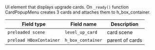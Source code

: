 UI element that displays upgrade cards. On `_ready()` function CardPopupMenu creates 3 cards and attaches them to h_box_container.

|Field type|Field name|Description|
|---|---|---|
|`preloaded scene`|`level_up_card`|card scene|
|`preload HBoxContainer`|`h_box_container`|parent of cards|